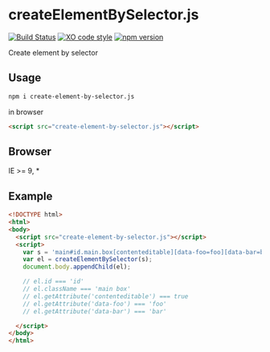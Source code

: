# createElementBySelector.js

[![Build Status](https://travis-ci.org/totora0155/create-element-by-selector.js.svg?branch=master)](https://travis-ci.org/totora0155/create-element-by-selector.js)
[![XO code style](https://img.shields.io/badge/code_style-XO-5ed9c7.svg)](https://github.com/sindresorhus/xo)
[![npm version](https://badge.fury.io/js/create-element-by-selector.js.svg)](https://badge.fury.io/js/create-element-by-selector.js)

Create element by selector

## Usage

```bash
npm i create-element-by-selector.js
```

in browser

```html
<script src="create-element-by-selector.js"></script>
```

## Browser

IE >= 9, *

## Example

```html
<!DOCTYPE html>
<html>
<body>
  <script src="create-element-by-selector.js"></script>
  <script>
    var s = 'main#id.main.box[contenteditable][data-foo=foo][data-bar=bar]';
    var el = createElementBySelector(s);
    document.body.appendChild(el);

    // el.id === 'id'
    // el.className === 'main box'
    // el.getAttribute('contenteditable') === true
    // el.getAttribute('data-foo') === 'foo'
    // el.getAttribute('data-bar') === 'bar'

  </script>
</body>
</html>

```
